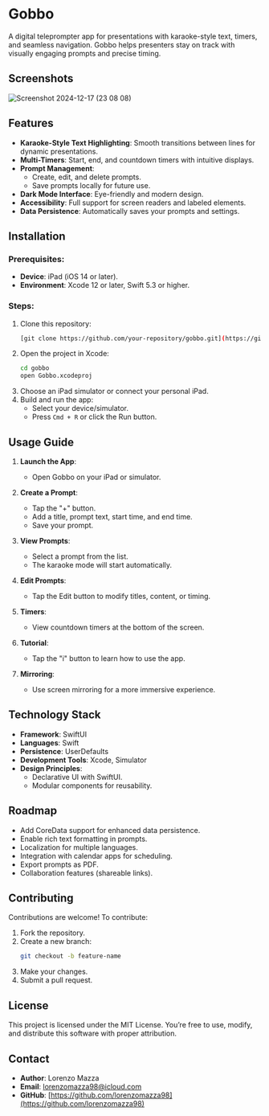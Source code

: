 # Gobbo

A digital teleprompter app for presentations with karaoke-style text, timers, and seamless navigation. Gobbo helps presenters stay on track with visually engaging prompts and precise timing.

## Screenshots

![Screenshot 2024-12-17 (23 08 08)](https://github.com/user-attachments/assets/b024c122-c9f9-4ea2-ad5b-9e5f47df698c)


## Features

- **Karaoke-Style Text Highlighting**: Smooth transitions between lines for dynamic presentations.
- **Multi-Timers**: Start, end, and countdown timers with intuitive displays.
- **Prompt Management**:
  - Create, edit, and delete prompts.
  - Save prompts locally for future use.
- **Dark Mode Interface**: Eye-friendly and modern design.
- **Accessibility**: Full support for screen readers and labeled elements.
- **Data Persistence**: Automatically saves your prompts and settings.

## Installation

### Prerequisites:
- **Device**: iPad (iOS 14 or later).
- **Environment**: Xcode 12 or later, Swift 5.3 or higher.

### Steps:
1. Clone this repository:
   ```bash
   [git clone https://github.com/your-repository/gobbo.git](https://github.com/lorenzomazza98/GobboDigital.git)
   ```
2. Open the project in Xcode:
   ```bash
   cd gobbo
   open Gobbo.xcodeproj
   ```
3. Choose an iPad simulator or connect your personal iPad.
4. Build and run the app:
   - Select your device/simulator.
   - Press `Cmd + R` or click the Run button.

## Usage Guide

1. **Launch the App**:
   - Open Gobbo on your iPad or simulator.

2. **Create a Prompt**:
   - Tap the "+" button.
   - Add a title, prompt text, start time, and end time.
   - Save your prompt.

3. **View Prompts**:
   - Select a prompt from the list.
   - The karaoke mode will start automatically.

4. **Edit Prompts**:
   - Tap the Edit button to modify titles, content, or timing.

5. **Timers**:
   - View countdown timers at the bottom of the screen.

6. **Tutorial**:
   - Tap the "i" button to learn how to use the app.

7. **Mirroring**:
   - Use screen mirroring for a more immersive experience.

## Technology Stack

- **Framework**: SwiftUI
- **Languages**: Swift
- **Persistence**: UserDefaults
- **Development Tools**: Xcode, Simulator
- **Design Principles**:
  - Declarative UI with SwiftUI.
  - Modular components for reusability.

## Roadmap

- Add CoreData support for enhanced data persistence.
- Enable rich text formatting in prompts.
- Localization for multiple languages.
- Integration with calendar apps for scheduling.
- Export prompts as PDF.
- Collaboration features (shareable links).

## Contributing

Contributions are welcome! To contribute:

1. Fork the repository.
2. Create a new branch:
   ```bash
   git checkout -b feature-name
   ```
3. Make your changes.
4. Submit a pull request.

## License

This project is licensed under the MIT License. You’re free to use, modify, and distribute this software with proper attribution.

## Contact

- **Author**: Lorenzo Mazza
- **Email**: [lorenzomazza98@icloud.com](mailto:lorenzo.mazza.work@gmail.com)
- **GitHub**: [https://github.com/lorenzomazza98](https://github.com/lorenzomazza98)
